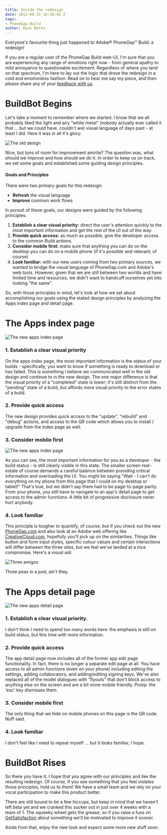 ```yaml
---
title: Inside the redesign
date: 2012-08-15 16:16:42 Z
tags:
- PhoneGap Build
author: Ryan Betts
---
```


Everyone's favourite thing just happened to Adobe® PhoneGap™ Build: a redesign! 

If you are a regular user of the PhoneGap Build web-UI, I'm sure that you are experiencing any range of emotions right now - from general apathy to mild annoyance to questionable excitement. Regardless of where you land on that spectrum, I'm here to lay out the logic that drove the redesign in a cold and emotionless fashion. Read on to hear me say my piece, and then please share any of your [feedback with us](http://community.phonegap.com/nitobi/products/nitobi_phonegap_build).

<!-- end-slug -->

# BuildBot Begins

Let's take a moment to remember where we started. I know that we all probably liked the light and airy "white metal" (nobody actually ever called it that ... but we could have, couldn't we) visual language of days past - at least I did. Here it was in all it's glory:

![The old design](/blog/uploads/build/redesign/the-old-design.png)

Nice, but tons of room for improvement amirite? The question was, what should we improve and how should we do it. In order to keep us on track, we set some goals and established some guiding design principles.

#### Goals and Principles

There were two primary goals for this redesign:

+ __Refresh__ the visual language
+ __Improve__ common work flows

In pursuit of these goals, our designs were guided by the following principles:

1. __Establish a clear visual priority:__ direct the user's attention quickly to the most important information and get the rest of the UI out of the way.
2. __Provide quick access:__ as much as possible, give the developer access to the common Build actions.
3. __Consider mobile first:__ make sure that anything you can do on the desktop you can do on a mobile phone (if it's possible and relevant, of course)
4. __Look familiar:__ with our new users coming from two primary sources, we wanted to bridge the visual language of PhoneGap.com and Adobe's web tools. However, given that we are still between two worlds and have limited time and resources, we didn't want to handcuff ourselves yet into looking "the same".

So, with those principles in mind, let's look at how we set about accomplishing our goals using the stated design principles by analyzing the Apps index page and detail page.

# The Apps index page

![The new apps index page](/blog/uploads/build/redesign/the-new-apps-index.png)

### 1. Establish a clear visual priority 

On the apps index page, the most important information is the status of your builds - specifically, you want to know if something is ready to download or has failed. This is something I believe we communicated well in the old design and continue to in the new design. The one major difference is that the visual priority of a "completed" state is lower; it's still distinct from the "pending" state of a build, but affords more visual priority to the error states of a build.

### 2. Provide quick access

The new design provides quick access to the "update", "rebuild" and "debug" actions, and
access to the QR code which allows you to install / upgrade from the index page as well.

### 3. Consider mobile first

![The new apps index page](/blog/uploads/build/redesign/the-mobile-apps-index.png)

As you can see, the most important information for you as a developer - the build status - is still clearly visible in this state. The smaller screen real-estate of course demands a careful balance between providing critical information and overloading the UI. You might be saying "Wait - I can't do everything on my phone from this page that I could on my desktop or tablet!" That's true, but we didn't say there had to be page-to-page parity. From your phone, you still have to navigate to an app's detail page to get access to the admin functions. A little bit of progressive disclosure never hurt anybody.

### 4. Look familiar

This principle is tougher to quantify, of course, but if you check out the new [PhoneGap.com](https://phonegap.com) and also look at an Adobe web offering like [CreativeCloud.com](http://CreativeCloud.com), hopefully you'll pick up on the similarities. Things like button and form input styles, specific colour values and certain interactions will differ between the three sites, but we feel we've landed at a nice compromise. Here's a visual aid:

![Three amigos](/blog/uploads/build/redesign/side-by-side.png)

Three peas in a pod, ain't they.

# The Apps detail page

![The new apps detail page](/blog/uploads/build/redesign/the-new-apps-detail.png)

### 1. Establish a clear visual priority.

I don't think I need to spend too many words here: the emphasis is still on build status, but this time with more information.

### 2. Provide quick access

The app detail page now includes all of the former app edit page functionality. In fact, there is no longer a separate edit page at all. You have access to all admin functions (even on your phone) including editing the settings, adding collaborators, and adding/editing signing keys. We've also replaced all of the model dialogues with "flyouts" that don't block access to anything else on the screen and are a bit more mobile friendly. Protip: the 'esc' key dismisses them. 

### 3. Consider mobile first

The only thing that we hide on mobile phones on this page is the QR code. Nuff said.

### 4. Look familiar

I don't feel like I need to repeat myself ... but it looks familiar, I hope.

# BuildBot Rises 

So there you have it. I hope that you agree with our principles and like the resulting redesign. Of course, if you see something that you feel violates those principles, hold us to them! We have a small team and we rely on your vocal participation to make this product better. 

There are still bound to be a few hiccups, but keep in mind that we haven't left beta yet and we cranked this sucker out in just over 4 weeks with a team of 1. The squeeky wheel gets the grease, so if you raise a fuss on [GetSatisfaction](http://community.phonegap.com/nitobi/products/nitobi_phonegap_build) about something we'll be motivated to improve it sooner. 

Aside from that, enjoy the new look and expect some more new stuff soon.
